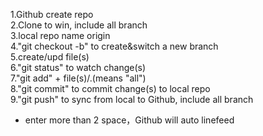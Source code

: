 1.Github create repo          
2.Clone to win, include all branch                 
3.local repo name origin                   
4."git checkout -b" to create&switch a new branch                  
5.create/upd file(s)                     
6."git status" to watch change(s)            
7."git add" + file(s)/.(means "all")                 
8."git commit" to commit change(s) to local repo                  
9."git push" to sync from local to Github, include all branch              


* enter more than 2 space，Github will auto linefeed
